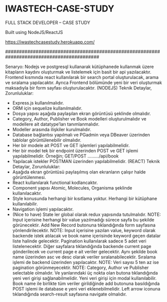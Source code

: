 # IWASTECH-CASE-STUDY
FULL STACK DEVELOPER – CASE STUDY

Built using NodeJS/ReactJS 


https://iwastechcasestudy.herokuapp.com/

##########################################################################################

Senaryo:
Nodejs ve postgresql kullanarak kütüphanede kullanmak üzere kitapların kaydını oluşturmak ve
listelemek için basit bir api yazılacaktır. Frontend kısmında react kullanılarak bir search portal oluşturulacak,
arama ve sıralama yapılacaktır. Ayrıca Frontend bölümünde yeni bir veri oluşturmak maksadıyla bir form sayfası
oluşturulacaktır.
(NODEJS)
Teknik Detaylar, Zorunluluklar:
- Express.js kullanılmalıdır.
- ORM için sequelize kullanılmalıdır.
- Dosya yapısı aşağıda paylaşılan ekran görüntüsü şeklinde olmalıdır.
- Category, Author, Publisher ve Book modelleri oluşturulmalıdır ve modellere ait datatype’ları tanımlanmalıdır.
- Modeller arasında ilişkiler kurulmalıdır.
- Database bağlantısı yapılmalı ve PGadmin veya DBeaver üzerinden tablolar görüntülenebilir olmalıdır.
- Her bir modele ait POST ve GET işlemleri yapılabilmelidir.
- Her bir model tek bir endpoint üzerinden POST ve GET işlemi yapılabilmelidir.
 Örneğin; GET/POST ………/api/book
- Yapılacak istekler POSTMAN üzerinden yapılabilmelidir.
(REACT)
Teknik Detaylar, Zorunluluklar:
- Aşağıda ekran görüntüsü paylaşılmış olan ekranların çalışır halde görüntülenmesi.
- React kullanılarak functional kodlancaktır.
- Component yapısı Atomic, Molecules, Organisma şeklinde kullanılacaktır.
- Style konusunda herhangi bir kısıtlama yoktur. Herhangi bir kütüphane kullanılabilir.
- Navigation işlemi yapılacaktır.
- (Nice to have) State ler global olarak redux yapısında tutulmalıdır.
NOTE: Input içerisine herhangi bir value yazılmadığı sürece sayfa bu şekilde görünecektir. Add New Record butonuna
tıklandığında form sayfasına yönlendirilecektir.
NOTE: Input içerisine yazılan value, keyword olarak backende istek atılacak ve book name içerisinde keyword geçen
datalar liste halinde gelecektir. Pagination kullanılarak sadece 5 adet veri listelenecektir. Diğer sayfalara tıklandığında
backende current page gönderilecek ve current page e ait veriler gelecektir. Aynı şekilde book name üzerinden asc ve desc
olarak veriler sıralanabilecektir. Sıralama işlemi de backend üzerinden yapılacaktır.
NOTE: Veri sayısı 5 ten az ise pagination görünmeyecektir.
NOTE: Category, Author ve Publisher selectable olmalıdır. Ve yanlarındaki üç nokta olan butona tıklandığında yeni veri
girişi sağlanabilmelidir. Yeni veri girişi için modal kullanılabilir. Book name ile birlikte tüm veriler girildiğinde add
butonuna basıldığında POST işlemi ile database e yeni veri eklenebilmelidir. Left arrow iconuna tıklandığında
search-result sayfasına navigate olmalıdır.
